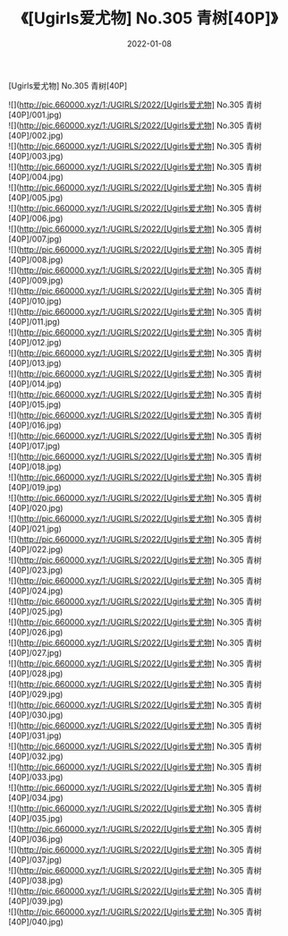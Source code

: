 ﻿---
layout: post
title:  《[Ugirls爱尤物] No.305 青树[40P]》
date:   2022-01-08
img: http://pic.660000.xyz/1:/UGIRLS/2022/[Ugirls爱尤物] No.305 青树[40P]/000.jpg
categories: [美女, 清纯, 唯美]
---

[Ugirls爱尤物] No.305 青树[40P]

  ![](http://pic.660000.xyz/1:/UGIRLS/2022/[Ugirls爱尤物] No.305 青树[40P]/001.jpg) <br> ![](http://pic.660000.xyz/1:/UGIRLS/2022/[Ugirls爱尤物] No.305 青树[40P]/002.jpg) <br> ![](http://pic.660000.xyz/1:/UGIRLS/2022/[Ugirls爱尤物] No.305 青树[40P]/003.jpg) <br> ![](http://pic.660000.xyz/1:/UGIRLS/2022/[Ugirls爱尤物] No.305 青树[40P]/004.jpg) <br> ![](http://pic.660000.xyz/1:/UGIRLS/2022/[Ugirls爱尤物] No.305 青树[40P]/005.jpg) <br> ![](http://pic.660000.xyz/1:/UGIRLS/2022/[Ugirls爱尤物] No.305 青树[40P]/006.jpg) <br> ![](http://pic.660000.xyz/1:/UGIRLS/2022/[Ugirls爱尤物] No.305 青树[40P]/007.jpg) <br> ![](http://pic.660000.xyz/1:/UGIRLS/2022/[Ugirls爱尤物] No.305 青树[40P]/008.jpg) <br> ![](http://pic.660000.xyz/1:/UGIRLS/2022/[Ugirls爱尤物] No.305 青树[40P]/009.jpg) <br> ![](http://pic.660000.xyz/1:/UGIRLS/2022/[Ugirls爱尤物] No.305 青树[40P]/010.jpg) <br> ![](http://pic.660000.xyz/1:/UGIRLS/2022/[Ugirls爱尤物] No.305 青树[40P]/011.jpg) <br> ![](http://pic.660000.xyz/1:/UGIRLS/2022/[Ugirls爱尤物] No.305 青树[40P]/012.jpg) <br> ![](http://pic.660000.xyz/1:/UGIRLS/2022/[Ugirls爱尤物] No.305 青树[40P]/013.jpg) <br> ![](http://pic.660000.xyz/1:/UGIRLS/2022/[Ugirls爱尤物] No.305 青树[40P]/014.jpg) <br> ![](http://pic.660000.xyz/1:/UGIRLS/2022/[Ugirls爱尤物] No.305 青树[40P]/015.jpg) <br> ![](http://pic.660000.xyz/1:/UGIRLS/2022/[Ugirls爱尤物] No.305 青树[40P]/016.jpg) <br> ![](http://pic.660000.xyz/1:/UGIRLS/2022/[Ugirls爱尤物] No.305 青树[40P]/017.jpg) <br> ![](http://pic.660000.xyz/1:/UGIRLS/2022/[Ugirls爱尤物] No.305 青树[40P]/018.jpg) <br> ![](http://pic.660000.xyz/1:/UGIRLS/2022/[Ugirls爱尤物] No.305 青树[40P]/019.jpg) <br> ![](http://pic.660000.xyz/1:/UGIRLS/2022/[Ugirls爱尤物] No.305 青树[40P]/020.jpg) <br> ![](http://pic.660000.xyz/1:/UGIRLS/2022/[Ugirls爱尤物] No.305 青树[40P]/021.jpg) <br> ![](http://pic.660000.xyz/1:/UGIRLS/2022/[Ugirls爱尤物] No.305 青树[40P]/022.jpg) <br> ![](http://pic.660000.xyz/1:/UGIRLS/2022/[Ugirls爱尤物] No.305 青树[40P]/023.jpg) <br> ![](http://pic.660000.xyz/1:/UGIRLS/2022/[Ugirls爱尤物] No.305 青树[40P]/024.jpg) <br> ![](http://pic.660000.xyz/1:/UGIRLS/2022/[Ugirls爱尤物] No.305 青树[40P]/025.jpg) <br> ![](http://pic.660000.xyz/1:/UGIRLS/2022/[Ugirls爱尤物] No.305 青树[40P]/026.jpg) <br> ![](http://pic.660000.xyz/1:/UGIRLS/2022/[Ugirls爱尤物] No.305 青树[40P]/027.jpg) <br> ![](http://pic.660000.xyz/1:/UGIRLS/2022/[Ugirls爱尤物] No.305 青树[40P]/028.jpg) <br> ![](http://pic.660000.xyz/1:/UGIRLS/2022/[Ugirls爱尤物] No.305 青树[40P]/029.jpg) <br> ![](http://pic.660000.xyz/1:/UGIRLS/2022/[Ugirls爱尤物] No.305 青树[40P]/030.jpg) <br> ![](http://pic.660000.xyz/1:/UGIRLS/2022/[Ugirls爱尤物] No.305 青树[40P]/031.jpg) <br> ![](http://pic.660000.xyz/1:/UGIRLS/2022/[Ugirls爱尤物] No.305 青树[40P]/032.jpg) <br> ![](http://pic.660000.xyz/1:/UGIRLS/2022/[Ugirls爱尤物] No.305 青树[40P]/033.jpg) <br> ![](http://pic.660000.xyz/1:/UGIRLS/2022/[Ugirls爱尤物] No.305 青树[40P]/034.jpg) <br> ![](http://pic.660000.xyz/1:/UGIRLS/2022/[Ugirls爱尤物] No.305 青树[40P]/035.jpg) <br> ![](http://pic.660000.xyz/1:/UGIRLS/2022/[Ugirls爱尤物] No.305 青树[40P]/036.jpg) <br> ![](http://pic.660000.xyz/1:/UGIRLS/2022/[Ugirls爱尤物] No.305 青树[40P]/037.jpg) <br> ![](http://pic.660000.xyz/1:/UGIRLS/2022/[Ugirls爱尤物] No.305 青树[40P]/038.jpg) <br> ![](http://pic.660000.xyz/1:/UGIRLS/2022/[Ugirls爱尤物] No.305 青树[40P]/039.jpg) <br> ![](http://pic.660000.xyz/1:/UGIRLS/2022/[Ugirls爱尤物] No.305 青树[40P]/040.jpg) <br>